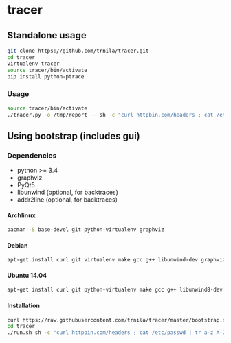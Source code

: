 # tracer

## Standalone usage
```sh
git clone https://github.com/trnila/tracer.git
cd tracer
virtualenv tracer
source tracer/bin/activate
pip install python-ptrace
```
### Usage
```sh
source tracer/bin/activate
./tracer.py -o /tmp/report -- sh -c "curl httpbin.com/headers ; cat /etc/passwd | tr a-z A-Z | tac"
```

## Using bootstrap (includes gui)
### Dependencies
- python >= 3.4
- graphviz
- PyQt5
- libunwind (optional, for backtraces)
- addr2line (optional, for backtraces)

#### Archlinux
```sh
pacman -S base-devel git python-virtualenv graphviz
```

#### Debian
```sh
apt-get install curl git virtualenv make gcc g++ libunwind-dev graphviz python3-pyqt5
```

#### Ubuntu 14.04
```sh
apt-get install curl git python-virtualenv make gcc g++ libunwind8-dev graphviz python3-pyqt5
```

#### Installation
```sh
curl https://raw.githubusercontent.com/trnila/tracer/master/bootstrap.sh | sh
cd tracer
./run.sh sh -c "curl httpbin.com/headers ; cat /etc/passwd | tr a-z A-Z | tac"
```
